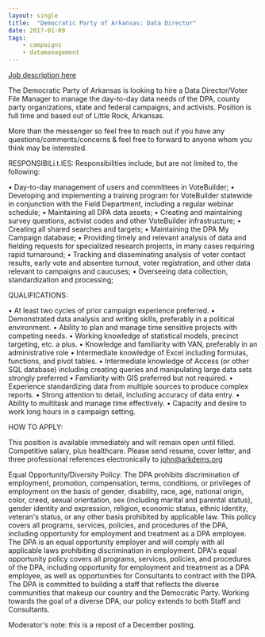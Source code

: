 ```yaml
---
layout: single
title:  "Democratic Party of Arkansas: Data Director"
date: 2017-01-09
tags: 
    - campaigns
    - datamanagement
---
```


[Job description here](https://drive.google.com/file/d/0B9_aAEjlRGgQUzQ1c0k4RXNfdHpMaXQ0aWZIeFRNWC05aTVn/view?usp=sharing)

The Democratic Party of Arkansas is looking to hire a Data Director/Voter File Manager to manage the day-to-day data needs of the DPA, county party organizations, state and federal campaigns, and activists. Position is full time and based out of Little Rock, Arkansas.

More than the messenger so feel free to reach out if you have any questions/comments/concerns & feel free to forward to anyone whom you think may be interested.

RESPONSIBILi.t.IES:
Responsibilities include, but are not limited to, the following:
 
• Day-to-day management of users and committees in VoteBuilder;
• Developing and implementing a training program for VoteBuilder statewide in conjunction with the Field Department, including a regular webinar schedule;
• Maintaining all DPA data assets;
• Creating and maintaining survey questions, activist codes and other VoteBuilder infrastructure;
• Creating all shared searches and targets;
• Maintaining the DPA My Campaign database;
• Providing timely and relevant analysis of data and fielding requests for specialized research projects, in many cases requiring rapid turnaround;
• Tracking and disseminating analysis of voter contact results, early vote and absentee turnout, voter registration, and other data relevant to campaigns and caucuses;
• Overseeing data collection, standardization and processing;
 
QUALIFICATIONS:
 
• At least two cycles of prior campaign experience preferred.
• Demonstrated data analysis and writing skills, preferably in a political environment.
• Ability to plan and manage time sensitive projects with competing needs.
• Working knowledge of statistical models, precinct targeting, etc. a plus.
• Knowledge and familiarity with VAN, preferably in an administrative role
• Intermediate knowledge of Excel including formulas, functions, and pivot tables.
• Intermediate knowledge of Access (or other SQL database) including creating queries and manipulating large data sets strongly preferred
• Familiarity with GIS preferred but not required.
• Experience standardizing data from multiple sources to produce complex reports.
• Strong attention to detail, including accuracy of data entry.
• Ability to multitask and manage time effectively.
• Capacity and desire to work long hours in a campaign setting.
 
HOW TO APPLY:
 
This position is available immediately and will remain open until filled.  Competitive salary, plus healthcare.  Please send resume, cover letter, and three professional references electronically to john@arkdems.org
 
Equal Opportunity/Diversity Policy: The DPA prohibits discrimination of employment, promotion, compensation, terms, conditions, or privileges of employment on the basis of gender, disability, race, age, national origin, color, creed, sexual orientation, sex (including marital and parental status), gender identity and expression, religion, economic status, ethnic identity, veteran's status, or any other basis prohibited by applicable law. This policy covers all programs, services, policies, and procedures of the DPA, including opportunity for employment and treatment as a DPA employee. The DPA is an equal opportunity employer and will comply with all applicable laws prohibiting discrimination in employment.
 DPA's equal opportunity policy covers all programs, services, policies, and procedures of the DPA, including opportunity for employment and treatment as a DPA employee, as well as opportunities for Consultants to contract with the DPA.
The DPA is committed to building a staff that reflects the diverse communities that makeup our country and the Democratic Party. Working towards the goal of a diverse DPA, our policy extends to both Staff and Consultants.

Moderator's note: this is a repost of a December posting. 
